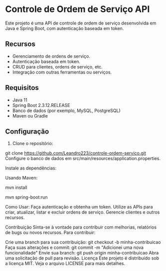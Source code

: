 # Controle de Ordem de Serviço API

Este projeto é uma API de controle de ordem de serviço desenvolvida em Java e Spring Boot, com autenticação baseada em token.

## Recursos

- Gerenciamento de ordens de serviço.
- Autenticação baseada em token.
- CRUD para clientes, ordens de serviço, etc.
- Integração com outras ferramentas ou serviços.

## Requisitos

- Java 11
- Spring Boot 2.3.12.RELEASE
- Banco de dados (por exemplo, MySQL, PostgreSQL)
- Maven ou Gradle

## Configuração

1. Clone o repositório:

git clone https://github.com/Leandro223/controle-ordem-servico.git
Configure o banco de dados em src/main/resources/application.properties.

Instale as dependências:

Usando Maven:

mvn install

mvn spring-boot:run

Como Usar:
Faça autenticação e obtenha um token.
Utilize as APIs para criar, atualizar, listar e excluir ordens de serviço.
Gerencie clientes e outros recursos.

Contribuição
Sinta-se à vontade para contribuir com melhorias, relatórios de bugs ou novos recursos. Para contribuir:

Crie uma branch para sua contribuição: git checkout -b minha-contribuicao
Faça suas alterações e commit: git commit -m "Adicionei uma nova funcionalidade"
Envie sua branch: git push origin minha-contribuicao
Abra uma solicitação de pull para revisão.
Licença
Este projeto é distribuído sob a licença MIT. Veja o arquivo LICENSE para mais detalhes.
